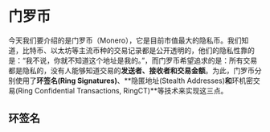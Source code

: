 # 门罗币

今天我们要介绍的是门罗币（Monero），它是目前市值最大的隐私币。我们知道，比特币、以太坊等主流币种的交易记录都是公开透明的，他们的隐私性靠的是：“我不说，你就不知道这个地址是我的。”，而门罗币希望追求的是：所有交易都是隐私的，没有人能够知道交易的**发送者、接收者和交易金额**。为此，门罗币分别使用了**环签名(Ring Signatures)**、**隐匿地址(Stealth Addresses)**和**环机密交易(Ring Confidential Transactions, RingCT)**等技术来实现这三点。

## 环签名
